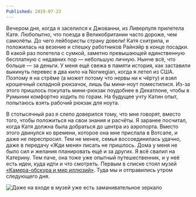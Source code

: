 ```yaml
---
Published: 2019-07-23
---
```

Вечером дня, когда я заселился к Джованни, из Ливерпуля прилетела Катя. Любопытно, что поезда в Великобритании часто дороже, чем самолёты. До чего лейбористы страну довели! 
Катя схитрила,  и положилась на везение и спешку работников Райнэйр в конце посадки. В какой раз полетела с сумкой, заметно превышающей единственную бесплатную с недавних пор — небольшую личную. Нынче всё, что больше — за деньги. У меня ещё свежа в памяти история, как заставили выкинуть перевес в два кило на Norwegian, когда я летел из США.  Поэтому я на стрёме (а может потому что нервы ни к чёрту) и взял крошечный складной рюкзачок, лишь бы мини-ноут поместилися. Из-за этого пришлось покупать мини-рюкзак поудобнее в Декатлоне, чтобы в Румынии комфортно ходить по горам. На будущее учту Катин опыт, попытаюсь взять рабочий рюкзак для ноута.

В стотысячный раз я слепо доверился тому, что мне говорят, вместо того, чтобы положиться на свои знания и расчёты. Я заранее посчитал, когда Катя должна была добраться до центра из аэропорта. Вместо этого двинулся ко времени, которое она мне прислала в Вотсапе, и даже не переспросил. Тем не менее, семья воссоединилась удачно, даже в передачу «Жди меня» писать не пришлось. Дома у меня не было сил и желания планировать ещё и за других. Я всё свалил на Катерину. Тем паче, она тоже уже опытный путешественник, и у неё есть идеи, куда идти и что смотреть. Первым в списке стоял музей  [«Камера-обскура и мир иллюзий»](https://www.camera-obscura.co.uk/). Туда мы и отправились утром следующего дня.

![Даже на входе в музей уже есть заманивательное зеркало](https://lh3.googleusercontent.com/RsDwQFr0sXXtprjbpDrqCnkywbT5eFpywk9Cna4SM-okxCiA9DJM7M95OrRto0zfsl9wRkWsIzZXR9dxges=w500-no-tmp.jpg)
<div style='text-align:center>Даже около входа в музей уже есть заманивательное зеркало</div>

Музей, он же аттракцион, один из самых старых в городе, аж с 1835 года. Посвещён оптическим иллюзиям. Тема и так популярная, а для меня и вовсе близка. Когнитивные искажения, баги прошивки нашего мозга — что может быть занятнее. Я себя обычно и так чувствую одним большим глюком, а тут мне официально расскажут, что почём. Музей находится прямо в центре, и поэтому довольно плотно скомпонован в пять этажей. С туалетом на полуторном, чтобы зря места не терять. 

Билет мы купили прямо на месте. Дизайнер Лебедев постоянно упоминает, что везде и всё надо проверять на промо коды —мало ли. Я так и сделал, и сначала мне показалось, что можно было съэкономить фунт — не так плохо за пару минут возни. Однако, не вышло. Вход, если что, стоит 16 фунтов. Цены на такие штуки здесь очень злые, разве что доброе правительство сделает бесплатным музей-другой.

Любопытно, что билет в мир иллюзий работает, как в ночном клубе или на фестивале. Ставят печать антихриста на ладошку. Это чтобы можно было, когда вконец устанешь, выйти, перекусить и отдохнуть — и обратно, в мир чудес. Я не припомню, чтобы такое мне в музее встречалось.

Камера-обскура — это самый просто вид устройства вроде фотокамеры, только без фиксации изображения. Последние годы идея стала популярна под именем пинхола — фотокамеры из спичечной коробки.

Само устройство, давшее имя музею, находится на шестом этаже. Фоткать его нельзя, можно только описать, хотя нынешнего человека, избалованного смартфонами, трудно такой штукой изумить. Одно меня приятно удивило — возможность панорамного обзора. 

На верхнем этаже ещё и ништяковый видон на Эдинбург. Катя по старой привычке полезла на стену, чтобы сделать крутую фоту, но смотритель её спалил. Кстати, не забывайте, что все фото в моём блоге кликабельны.

![enter image description here](https://lh3.googleusercontent.com/K2e93YfrN47yM7Ic1xx2TSWSpjxd7zx4fJtOVBGiVGOZ66NwAY_TumOV0Nb7d7ZaHDEeZhaiVikepHJ58WU)

Впрочем, внутри музея я много фоток не делал. На то они и иллюзии, что надо втыкать своими глазами (и мозгами). Музей мне понравился, самый нескучный из всех, где я был в последнее время. Обычно музеи — склад старого хлама. Даже самый терпеливый человек через час уже мычит, чтобы выпустили на свежий воздух. Тут же гораздо бодрее — корм для глаз, как выражается мой друг. Искрит — так выражаюсь я. Пояснить, почему, смогу только в личной беседе.

![enter image description here](https://lh3.googleusercontent.com/nOwUhHXlIsyw90G6NHSA2uoAtjfjT0Q2KtgExHb3O-CL560DUSN5ICJOR2UChItQCAL4Iw21T8MtOVLBtBI)


![enter image description here](https://lh3.googleusercontent.com/xq88PcimXQU8VUtK4wj408Vhz8h1OVCfFCokm60hzBImI45eFgFH0nLPL_KbBMIa2LcHXkmOwNjBlwrsZJo)

![enter image description here](https://lh3.googleusercontent.com/c9NXc8TkXPXfBWU0iBqj5zWUtkYv5VpyViqDXPQaNdaG0hnHx5Xw9YjVZcwYxm7RZL8P8nrKRRpAlxMBByY)

Кроме всяких статических иллюзий, в обскуре есть так же здоровый такой крутящийся тоннель

![бесконечные звёзды в бесконечных зеркалах](https://lh3.googleusercontent.com/DYEMCsw6cd16JB-TkvEkDpKpYh-A6ZNeOSggc1ugve9c2KIG27WqzkccOB29lHhmroAE3FfYbApPHgv2wcA)
бесконечные звёзды в бесконечных зеркалах

![призма](https://lh3.googleusercontent.com/RyiSSYavVlLZ-VQan6gGGMMopa05ShHJI6VuOSl9UXQwPHuRWSBNwmOFuv7aLuKL00bRZDgnNC9R6TpfgQ8)

<video width="100%" src=https://radar.lv/files/Scotland13-1.mp4 controls>
Иллюзий в музее довольно много, и некоторые я раньше не видел, и даже не представлял, что есть такие хитрые. Мне, кстати, удалось впервые в жизни увидеть стереокартинку из мелких элементов. Такие часто публикуют в журналах, но до этого у меня с ними дружбы не было. А тут прям сразу. Очень забавно — рядом люди ходят, и у них не получается, а я стою и прусь. Работник музея говорит, самому полгода понадобилось, чтобы проняло.

![Это — комната Амеса](https://lh3.googleusercontent.com/1ldkFUOWy9RJkS6c0Sw7zxdhOoYQqaTzhqDNLmFZ8-aczLUXblpVFkQiP-pyBhiWpUt-bJdszzoC3ZMtWlg)
Это — [комната Амеса](%5Bhttps://en.wikipedia.org/wiki/Ames_room%5D%28https://en.wikipedia.org/wiki/Ames_room%29). Тут всё, что стоит в одном углу,  кажется высоким, а в другом — низким. Не думал, что когда-нибудь увижу её вживую. 

<video width="100%" src=https://radar.lv/files/Scotland13-2.mp4 controls>
Тоннель, где стены вокруг тебя вращаются, прям сразу все целиком (ты в огромном цилиндре). Для людей со слабым вестибулярным аппаратом это просто кирдык. Меня порядком закрутило, но я всё равно вернулся ещё разок, очень уж редко что так действует на человека, как там.

![Тоннель музея камера обскура](https://lh3.googleusercontent.com/XVyrvn8HUtd3bGSjIC7KfF6FTzjD6BLpakp2PjULxqN0olCDBsKlTrAqbDV_mH-V5D5I1W7PxMD5yPZsOmo)

Катерину я не видел с апреля, когда она прилетала в Латвию, где устроила свой день рождения в обычном для неё улётно-креативном духе. В этот раз — в виде игры «Что? Где? Когда?». Жаль конечно, что из нашей страны утекают не только мозги, но ещё и юмор. В конце-концов все утекут куда положено по законам сообщающихся сосудов, и вот тогда заживём! 
Шучу, ведь как известно, хорошо там, где нас нет, и когда мы будем везде, нигде уже хорошо не будет.

Тем не менее, в отпуске как раз хорошо. Приятно было побыть вместе, узнать, что нового. Да ещё и в отпуске, когда он только начинается, и впереди нет особых забот и волнений, кроме вездесущего FOMO — страха всё пропустить. 


<!--stackedit_data:
eyJoaXN0b3J5IjpbLTE1MDkxODEzMiwtMTg0MjY1NDI0Miw5Mz
E5ODM1NTUsLTg3MDA5MzEyOCw5NzYyNDEwMzEsMTE2NDUwNTAw
NV19
-->